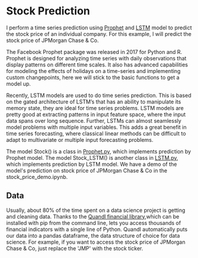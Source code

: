 # Stock Prediction

I perform a time series prediction using [Prophet](https://facebook.github.io/prophet/docs/quick_start.html) and [LSTM](https://en.wikipedia.org/wiki/Long_short-term_memory) model to predict the stock price of an individual company. For this example, I will predict the stock price of JPMorgan Chase & Co.

The Facebook Prophet package was released in 2017 for Python and R. Prophet is designed for analyzing time series with daily observations that display patterns on different time scales. It also has advanced capabilities for modeling the effects of holidays on a time-series and implementing custom changepoints, here we will stick to the basic functions to get a model up.

Recently, LSTM models are used to do time series prediction. This is based on the gated architecture of LSTM’s that has an ability to manipulate its memory state, they are ideal for time series problems. LSTM models are pretty good at extracting patterns in input feature space, where the input data spans over long sequence. Further, LSTMs can almost seamlessly model problems with multiple input variables. This adds a great benefit in time series forecasting, where classical linear methods can be difficult to adapt to multivariate or multiple input forecasting problems.

The model Stock() is a class in [Prophet.py](https://github.com/mutouyu1124/time-series-example/blob/master/Prophet.py), which implements prediction by Prophet model. The model Stock_LSTM() is another class in [LSTM.py](https://github.com/mutouyu1124/time-series-example/blob/master/LSTM.py), which implements prediction by LSTM model. We have a demo of the model's prediction on stock price of JPMorgan Chase & Co in the stock_price_demo.ipynb. 

## Data

Usually, about 80% of the time spent on a data science project is getting and cleaning data. Thanks to the [Quandl financial library](https://www.quandl.com/tools/python),which can be installed with pip from the command line, lets you access thousands of financial indicators with a single line of Python. Quandl automatically puts our data into a pandas dataframe, the data structure of choice for data science. For example, if you want to access the stock price of JPMorgan Chase & Co, just replace the 'JMP' with the stock ticker.


